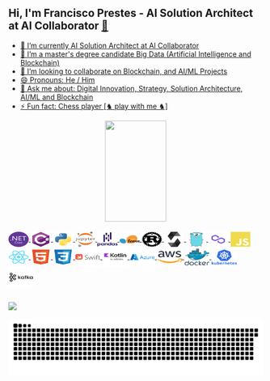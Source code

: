 ## Hi, I'm Francisco Prestes - AI Solution Architect  at AI Collaborator  <a href="https://aicollaborator.com/"> 👋

- 🔭 I’m currently AI Solution Architect at AI Collaborator
- 🌱 I’m a master's degree candidate Big Data (Artificial Intelligence and Blockchain)
- 👯 I’m looking to collaborate on Blockchain, and AI/ML Projects
- 😄 Pronouns: He / Him
- 💬 Ask me about: Digital Innovation, Strategy, Solution Architecture, AI/ML and Blockchain 
- ⚡ Fun fact: Chess player <a href="https://www.chess.com/stats/live/rapid/franciscoprestes" target="_blank">[&#x265E; play with me &#x265E;]</a> 
<!--
- 🤔 I’m looking for help with ...
- 📫 How to reach me: ...
-->


<div align="center">
  <a href="https://github.com/FranciscoPrestes">
 
  <img height="200em" width="49%" src="https://github-readme-stats.vercel.app/api/top-langs/?username=FranciscoPrestes&layout=compact&langs_count=7&theme=dark"/>
</div>
<div style="display: inline_block"><br>
  
  <img align="center" alt="DotNetCore" title="DotNetCore" height="30" width="40" src="https://raw.githubusercontent.com/devicons/devicon/master/icons/dotnetcore/dotnetcore-original.svg">
  <img align="center" alt="Csharp" title="Csharp" height="30" width="40" src="https://raw.githubusercontent.com/devicons/devicon/master/icons/csharp/csharp-original.svg">
  
  <img align="center" alt="Python" title="Python" height="30" width="40" src="https://raw.githubusercontent.com/devicons/devicon/master/icons/python/python-original.svg">
  <img align="center" alt="Jupyter" title="Jupyter" height="30" width="40" src="https://raw.githubusercontent.com/devicons/devicon/master/icons/jupyter/jupyter-original-wordmark.svg">
  <img align="center" alt="Pandas" title="Pandas" height="30" width="40" src="https://raw.githubusercontent.com/devicons/devicon/master/icons/pandas/pandas-original-wordmark.svg">
  <img align="center" alt="Scikitlearn" title="Scikitlearn" height="30" width="40" src="https://raw.githubusercontent.com/devicons/devicon/master/icons/scikitlearn/scikitlearn-original.svg">
  
  <img align="center" alt="Rust" title="Rust" height="30" width="40" src="https://raw.githubusercontent.com/devicons/devicon/master/icons/rust/rust-original.svg">
  <img align="center" alt="Solidity" title="Solidity" height="30" width="40" src="https://raw.githubusercontent.com/devicons/devicon/master/icons/solidity/solidity-original.svg">
  <img align="center" alt="GO" title="GO" height="30" width="40" src="https://raw.githubusercontent.com/devicons/devicon/master/icons/go/go-original.svg">
  <img align="center" alt="Polygon" title="Polygon" height="30" width="40" src="https://raw.githubusercontent.com/devicons/devicon/master/icons/polygon/polygon-original.svg">
  
  <img align="center" alt="Js" title="JavaScript" height="30" width="40" src="https://raw.githubusercontent.com/devicons/devicon/master/icons/javascript/javascript-plain.svg">
  <img align="center" alt="React" title="React" height="30" width="40" src="https://raw.githubusercontent.com/devicons/devicon/master/icons/react/react-original.svg">
  <img align="center" alt="HTML" title="HTML5" height="30" width="40" src="https://raw.githubusercontent.com/devicons/devicon/master/icons/html5/html5-original.svg">
  <img align="center" alt="CSS" title="CSS3" height="30" width="40" src="https://raw.githubusercontent.com/devicons/devicon/master/icons/css3/css3-original.svg">
  
  <img align="center" alt="Swift" title="Swift" height="40" width="50" src="https://raw.githubusercontent.com/devicons/devicon/master/icons/swift/swift-original-wordmark.svg">
  <img align="center" alt="Kotlin" title="Kotlin" height="40" width="50" src="https://raw.githubusercontent.com/devicons/devicon/master/icons/kotlin/kotlin-original-wordmark.svg">
  
  <img align="center" alt="Azure" title="Azure" height="40" width="50" src="https://raw.githubusercontent.com/devicons/devicon/master/icons/azure/azure-original-wordmark.svg">
  <img align="center" alt="AWS" title="AWS" height="40" width="50" src="https://raw.githubusercontent.com/devicons/devicon/master/icons/amazonwebservices/amazonwebservices-original-wordmark.svg">
  <img align="center" alt="Docker" title="Docker" height="40" width="50" src="https://raw.githubusercontent.com/devicons/devicon/master/icons/docker/docker-original-wordmark.svg">
  <img align="center" alt="Kubernetes" title="Kubernetes" height="40" width="50" src="https://raw.githubusercontent.com/devicons/devicon/master/icons/kubernetes/kubernetes-plain-wordmark.svg">
  <img align="center" alt="Kafka" title="Apache Kafka" height="40" width="50" src="https://raw.githubusercontent.com/devicons/devicon/master/icons/apachekafka/apachekafka-original-wordmark.svg">
  
   
   
  
  
  
  
  
  </div>
  
  ##
 
<div> 
  <a href="https://www.linkedin.com/in/franciscoprestes/" target="_blank"><img src="https://img.shields.io/badge/-LinkedIn-%230077B5?style=for-the-badge&logo=linkedin&logoColor=white" target="_blank"></a> 
 
  

![Snake animation](https://raw.githubusercontent.com/FranciscoPrestes/FranciscoPrestes/main/github-contribution-grid-snake.svg#vitrinedev)
  


  
</div> 

